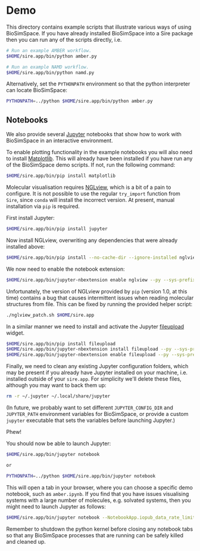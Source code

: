 # Demo

This directory contains example scripts that illustrate various ways of using
BioSimSpace. If you have already installed BioSimSpace into a Sire package then
you can run any of the scripts directly, i.e.

```bash
# Run an example AMBER workflow.
$HOME/sire.app/bin/python amber.py

# Run an example NAMD workflow.
$HOME/sire.app/bin/python namd.py
```

Alternatively, set the `PYTHONPATH` environment so that the python interpreter
can locate BioSimSpace:

```bash
PYTHONPATH=../python $HOME/sire.app/bin/python amber.py
```
## Notebooks

We also provide several [Jupyter](http://jupyter.org) notebooks that show how
to work with BioSimSpace in an interactive environment.

To enable plotting functionality in the example notebooks you will also need
to install [Matplotlib](https://matplotlib.org). This will already have been
installed if you have run any of the BioSimSpace demo scripts. If not, run
the following command:

```bash
$HOME/sire.app/bin/pip install matplotlib
```

Molecular visualisation requires [NGLview](https://github.com/arose/nglview),
which is a bit of a pain to configure. It is not possible to use the regular
`try_import` function from `Sire`, since `conda` will install the incorrect
version. At present, manual installation via `pip` is required.

First install Jupyter:
```bash
$HOME/sire.app/bin/pip install jupyter
```

Now install NGLview, overwriting any dependencies that were already installed above:
```bash
$HOME/sire.app/bin/pip install --no-cache-dir --ignore-installed nglview
```

We now need to enable the notebook extension:
```bash
$HOME/sire.app/bin/jupyter-nbextension enable nglview --py --sys-prefix
```

Unfortunately, the version of NGLview provided by `pip` (version 1.0, at this
time) contains a bug that causes intermittent issues when reading molecular
structures from file. This can be fixed by running the provided helper
script:

```bash
./nglview_patch.sh $HOME/sire.app
```

In a similar manner we need to install and activate the Jupyter
[fileupload](https://pypi.python.org/pypi/fileupload) widget.

```bash
$HOME/sire.app/bin/pip install fileupload
$HOME/sire.app/bin/jupyter-nbextension install fileupload --py --sys-prefix
$HOME/sire.app/bin/jupyter-nbextension enable fileupload --py --sys-prefix
```

Finally, we need to clean any existing Jupyter configuration folders, which
may be present if you already have Jupyter installed on your machine, i.e.
installed outside of your `sire.app`. For simplicity we'll delete these files,
although you may want to back them up:

```bash
rm -r ~/.jupyter ~/.local/share/jupyter
```

(In future, we probably want to set different `JUPYTER_CONFIG_DIR` and
`JUPYTER_PATH` environment variables for BioSimSpace, or provide a custom
`jupyter` executable that sets the variables before launching Jupyter.)

Phew!

You should now be able to launch Jupyter:

```bash
$HOME/sire.app/bin/jupyter notebook

or

PYTHONPATH=../python $HOME/sire.app/bin/jupyter notebook
```

This will open a tab in your browser, where you can choose a specific demo
notebook, such as `amber.ipynb`. If you find that you have issues visualising
systems with a large number of molecules, e.g. solvated systems, then you
might need to launch Jupyter as follows:

```bash
$HOME/sire.app/bin/jupyter notebook --NotebookApp.iopub_data_rate_limit=10000000
```

Remember to shutdown the python kernel before closing any notebook tabs so that
any BioSimSpace processes that are running can be safely killed and cleaned up.
